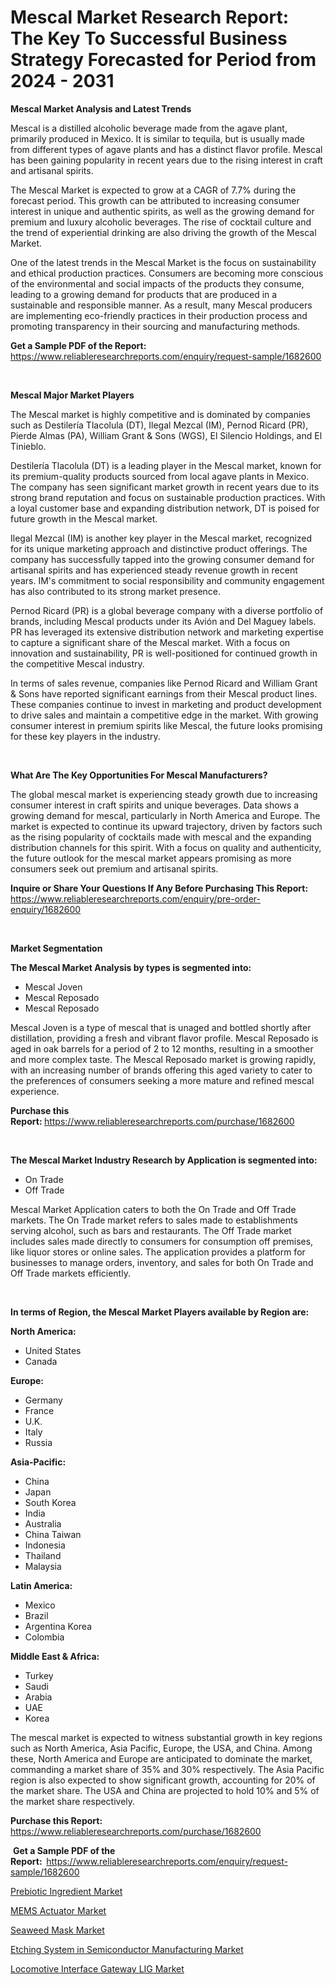 <p><h1>Mescal Market Research Report: The Key To Successful Business Strategy Forecasted for Period from 2024 - 2031</h1></p><p><strong>Mescal Market Analysis and Latest Trends</strong></p>
<p><p>Mescal is a distilled alcoholic beverage made from the agave plant, primarily produced in Mexico. It is similar to tequila, but is usually made from different types of agave plants and has a distinct flavor profile. Mescal has been gaining popularity in recent years due to the rising interest in craft and artisanal spirits. </p><p>The Mescal Market is expected to grow at a CAGR of 7.7% during the forecast period. This growth can be attributed to increasing consumer interest in unique and authentic spirits, as well as the growing demand for premium and luxury alcoholic beverages. The rise of cocktail culture and the trend of experiential drinking are also driving the growth of the Mescal Market.</p><p>One of the latest trends in the Mescal Market is the focus on sustainability and ethical production practices. Consumers are becoming more conscious of the environmental and social impacts of the products they consume, leading to a growing demand for products that are produced in a sustainable and responsible manner. As a result, many Mescal producers are implementing eco-friendly practices in their production process and promoting transparency in their sourcing and manufacturing methods.</p></p>
<p><strong>Get a Sample PDF of the Report:&nbsp;</strong> <a href="https://www.reliableresearchreports.com/enquiry/request-sample/1682600">https://www.reliableresearchreports.com/enquiry/request-sample/1682600</a></p>
<p>&nbsp;</p>
<p><strong>Mescal Major Market Players</strong></p>
<p><p>The Mescal market is highly competitive and is dominated by companies such as Destilería Tlacolula (DT), Ilegal Mezcal (IM), Pernod Ricard (PR), Pierde Almas (PA), William Grant & Sons (WGS), El Silencio Holdings, and El Tinieblo. </p><p>Destilería Tlacolula (DT) is a leading player in the Mescal market, known for its premium-quality products sourced from local agave plants in Mexico. The company has seen significant market growth in recent years due to its strong brand reputation and focus on sustainable production practices. With a loyal customer base and expanding distribution network, DT is poised for future growth in the Mescal market.</p><p>Ilegal Mezcal (IM) is another key player in the Mescal market, recognized for its unique marketing approach and distinctive product offerings. The company has successfully tapped into the growing consumer demand for artisanal spirits and has experienced steady revenue growth in recent years. IM's commitment to social responsibility and community engagement has also contributed to its strong market presence.</p><p>Pernod Ricard (PR) is a global beverage company with a diverse portfolio of brands, including Mescal products under its Avión and Del Maguey labels. PR has leveraged its extensive distribution network and marketing expertise to capture a significant share of the Mescal market. With a focus on innovation and sustainability, PR is well-positioned for continued growth in the competitive Mescal industry.</p><p>In terms of sales revenue, companies like Pernod Ricard and William Grant & Sons have reported significant earnings from their Mescal product lines. These companies continue to invest in marketing and product development to drive sales and maintain a competitive edge in the market. With growing consumer interest in premium spirits like Mescal, the future looks promising for these key players in the industry.</p></p>
<p>&nbsp;</p>
<p><strong>What Are The Key Opportunities For Mescal Manufacturers?</strong></p>
<p><p>The global mescal market is experiencing steady growth due to increasing consumer interest in craft spirits and unique beverages. Data shows a growing demand for mescal, particularly in North America and Europe. The market is expected to continue its upward trajectory, driven by factors such as the rising popularity of cocktails made with mescal and the expanding distribution channels for this spirit. With a focus on quality and authenticity, the future outlook for the mescal market appears promising as more consumers seek out premium and artisanal spirits.</p></p>
<p><strong>Inquire or Share Your Questions If Any Before Purchasing This Report:</strong> <a href="https://www.reliableresearchreports.com/enquiry/pre-order-enquiry/1682600">https://www.reliableresearchreports.com/enquiry/pre-order-enquiry/1682600</a></p>
<p>&nbsp;</p>
<p><strong>Market Segmentation</strong></p>
<p><strong>The Mescal Market Analysis by types is segmented into:</strong></p>
<p><ul><li>Mescal Joven</li><li>Mescal Reposado</li><li>Mescal Reposado</li></ul></p>
<p><p>Mescal Joven is a type of mescal that is unaged and bottled shortly after distillation, providing a fresh and vibrant flavor profile. Mescal Reposado is aged in oak barrels for a period of 2 to 12 months, resulting in a smoother and more complex taste. The Mescal Reposado market is growing rapidly, with an increasing number of brands offering this aged variety to cater to the preferences of consumers seeking a more mature and refined mescal experience.</p></p>
<p><strong>Purchase this Report:&nbsp;</strong><a href="https://www.reliableresearchreports.com/purchase/1682600">https://www.reliableresearchreports.com/purchase/1682600</a></p>
<p>&nbsp;</p>
<p><strong>The Mescal Market Industry Research by Application is segmented into:</strong></p>
<p><ul><li>On Trade</li><li>Off Trade</li></ul></p>
<p><p>Mescal Market Application caters to both the On Trade and Off Trade markets. The On Trade market refers to sales made to establishments serving alcohol, such as bars and restaurants. The Off Trade market includes sales made directly to consumers for consumption off premises, like liquor stores or online sales. The application provides a platform for businesses to manage orders, inventory, and sales for both On Trade and Off Trade markets efficiently.</p></p>
<p>&nbsp;</p>
<p><strong>In terms of Region, the Mescal Market Players available by Region are:</strong></p>
<p>
    <p> <strong> North America: </strong>
        <ul>
            <li>United States</li>
            <li>Canada</li>
        </ul>
        </p> 
    <p> <strong> Europe: </strong>
        <ul>
            <li>Germany</li>
            <li>France</li>
            <li>U.K.</li>
            <li>Italy</li>
            <li>Russia</li>
        </ul>
        </p> 
    <p> <strong> Asia-Pacific: </strong>
        <ul>
            <li>China</li>
            <li>Japan</li>
            <li>South Korea</li>
            <li>India</li>
            <li>Australia</li>
            <li>China Taiwan</li>
            <li>Indonesia</li>
            <li>Thailand</li>
            <li>Malaysia</li>
        </ul>
        </p> 
    <p> <strong> Latin America: </strong>
        <ul>
            <li>Mexico</li>
            <li>Brazil</li>
            <li>Argentina Korea</li>
            <li>Colombia</li>
        </ul>
        </p> 
    <p> <strong> Middle East & Africa: </strong>
        <ul>
            <li>Turkey</li>
            <li>Saudi</li>
            <li>Arabia</li>
            <li>UAE</li>
            <li>Korea</li>
        </ul>
    </p>
    </p>
<p><p>The mescal market is expected to witness substantial growth in key regions such as North America, Asia Pacific, Europe, the USA, and China. Among these, North America and Europe are anticipated to dominate the market, commanding a market share of 35% and 30% respectively. The Asia Pacific region is also expected to show significant growth, accounting for 20% of the market share. The USA and China are projected to hold 10% and 5% of the market share respectively.</p></p>
<p><strong>Purchase this Report: </strong><a href="https://www.reliableresearchreports.com/purchase/1682600">https://www.reliableresearchreports.com/purchase/1682600</a></p>
<p>&nbsp;<strong>Get a Sample PDF of the Report:&nbsp;&nbsp;</strong><a href="https://www.reliableresearchreports.com/enquiry/request-sample/1682600">https://www.reliableresearchreports.com/enquiry/request-sample/1682600</a></p>
<p><strong></strong></p>
<p><p><a href="https://github.com/edytherolanlouisejk1miz0wig/Market-Research-Report-List-1/blob/main/prebiotic-ingredient-market.md">Prebiotic Ingredient Market</a></p><p><a href="https://medium.com/@jeromekling1967/mems-actuator-market-furnishes-information-on-market-share-market-trends-and-market-growth-a46904b22b2d">MEMS Actuator Market</a></p><p><a href="https://github.com/peachesmcdowel1/Market-Research-Report-List-1/blob/main/seaweed-mask-market.md">Seaweed Mask Market</a></p><p><a href="https://medium.com/@austynlemke1988/etching-system-in-semiconductor-manufacturing-nbsp-market-focuses-on-market-share-size-and-21b80eeb9ba0">Etching System in Semiconductor Manufacturing Market</a></p><p><a href="https://medium.com/@austynlemke1988/locomotive-interface-gateway-lig-market-research-report-its-history-and-forecast-2024-to-2031-b12cc7adb674">Locomotive Interface Gateway LIG Market</a></p></p>